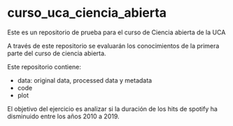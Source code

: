 # curso_uca_ciencia_abierta
Este es un repositorio de prueba para el curso de Ciencia abierta de la UCA

A través de este repositorio se evaluarán los conocimientos de la primera parte del curso de ciencia abierta. 

Este repositorio contiene:

- data: original data, processed data y metadata
- code
- plot

El objetivo del ejercicio es analizar si la duración de los hits de spotify ha disminuido entre los años 2010 a 2019. 
